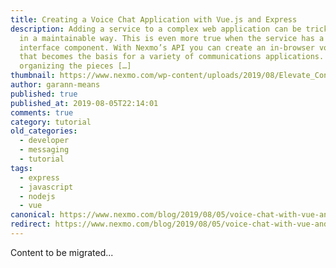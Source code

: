 ```yaml
---
title: Creating a Voice Chat Application with Vue.js and Express
description: Adding a service to a complex web application can be tricky to do
  in a maintainable way. This is even more true when the service has a user
  interface component. With Nexmo’s API you can create an in-browser voice chat
  that becomes the basis for a variety of communications applications. But even
  organizing the pieces […]
thumbnail: https://www.nexmo.com/wp-content/uploads/2019/08/Elevate_ConversationVueJS-1.png
author: garann-means
published: true
published_at: 2019-08-05T22:14:01
comments: true
category: tutorial
old_categories:
  - developer
  - messaging
  - tutorial
tags:
  - express
  - javascript
  - nodejs
  - vue
canonical: https://www.nexmo.com/blog/2019/08/05/voice-chat-with-vue-and-express-dr
redirect: https://www.nexmo.com/blog/2019/08/05/voice-chat-with-vue-and-express-dr
---
```

Content to be migrated...